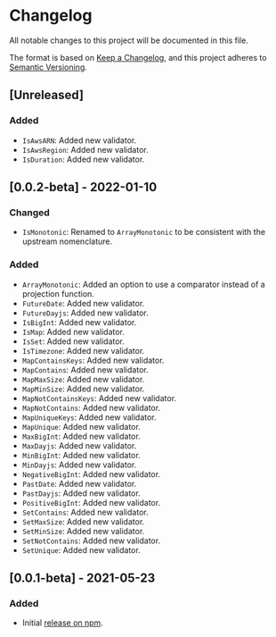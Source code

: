 # Changelog

All notable changes to this project will be documented in this file.

The format is based on [Keep a Changelog](https://keepachangelog.com/en/1.0.0/),
and this project adheres to [Semantic Versioning](https://semver.org/spec/v2.0.0.html).

## [Unreleased]

### Added

-   `IsAwsARN`: Added new validator.
-   `IsAwsRegion`: Added new validator.
-   `IsDuration`: Added new validator.

## [0.0.2-beta] - 2022-01-10

### Changed

-   `IsMonotonic`: Renamed to `ArrayMonotonic` to be consistent with the upstream nomenclature.

### Added

-   `ArrayMonotonic`: Added an option to use a comparator instead of a projection function.
-   `FutureDate`: Added new validator.
-   `FutureDayjs`: Added new validator.
-   `IsBigInt`: Added new validator.
-   `IsMap`: Added new validator.
-   `IsSet`: Added new validator.
-   `IsTimezone`: Added new validator.
-   `MapContainsKeys`: Added new validator.
-   `MapContains`: Added new validator.
-   `MapMaxSize`: Added new validator.
-   `MapMinSize`: Added new validator.
-   `MapNotContainsKeys`: Added new validator.
-   `MapNotContains`: Added new validator.
-   `MapUniqueKeys`: Added new validator.
-   `MapUnique`: Added new validator.
-   `MaxBigInt`: Added new validator.
-   `MaxDayjs`: Added new validator.
-   `MinBigInt`: Added new validator.
-   `MinDayjs`: Added new validator.
-   `NegativeBigInt`: Added new validator.
-   `PastDate`: Added new validator.
-   `PastDayjs`: Added new validator.
-   `PositiveBigInt`: Added new validator.
-   `SetContains`: Added new validator.
-   `SetMaxSize`: Added new validator.
-   `SetMinSize`: Added new validator.
-   `SetNotContains`: Added new validator.
-   `SetUnique`: Added new validator.

## [0.0.1-beta] - 2021-05-23

### Added

-   Initial [release on npm](https://www.npmjs.com/package/class-validator-extended).

